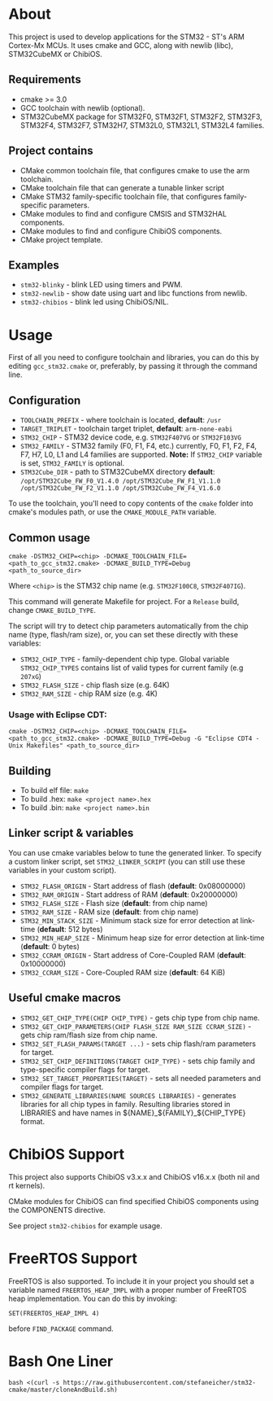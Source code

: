 # About

This project is used to develop applications for the STM32 - ST's ARM Cortex-Mx MCUs. It uses cmake and GCC, along with newlib (libc), STM32CubeMX or ChibiOS.

## Requirements

* cmake >= 3.0
* GCC toolchain with newlib (optional).
* STM32CubeMX package for STM32F0, STM32F1, STM32F2, STM32F3, STM32F4, STM32F7, STM32H7, STM32L0, STM32L1, STM32L4 families.

## Project contains

* CMake common toolchain file, that configures cmake to use the arm toolchain.
* CMake toolchain file that can generate a tunable linker script
* CMake STM32 family-specific toolchain file, that configures family-specific parameters.
* CMake modules to find and configure CMSIS and STM32HAL components.
* CMake modules to find and configure ChibiOS components.
* CMake project template.

## Examples

* `stm32-blinky` - blink LED using timers and PWM.
* `stm32-newlib` - show date using uart and libc functions from newlib.
* `stm32-chibios` - blink led using ChibiOS/NIL.

# Usage

First of all you need to configure toolchain and libraries, you can do this by editing `gcc_stm32.cmake` or, preferably, by passing it through the command line.

## Configuration

* `TOOLCHAIN_PREFIX` - where toolchain is located, **default**: `/usr`
* `TARGET_TRIPLET` - toolchain target triplet, **default**: `arm-none-eabi`
* `STM32_CHIP` - STM32 device code, e.g. `STM32F407VG` or `STM32F103VG`
* `STM32_FAMILY` - STM32 family (F0, F1, F4, etc.) currently, F0, F1, F2, F4, F7, H7, L0, L1 and L4 families are supported. **Note:** If `STM32_CHIP` variable is set, `STM32_FAMILY` is optional.
* `STM32Cube_DIR` - path to STM32CubeMX directory **default**: `/opt/STM32Cube_FW_F0_V1.4.0 /opt/STM32Cube_FW_F1_V1.1.0 /opt/STM32Cube_FW_F2_V1.1.0 /opt/STM32Cube_FW_F4_V1.6.0`

To use the toolchain, you'll need to copy contents of the `cmake` folder into cmake's modules path, or use the `CMAKE_MODULE_PATH` variable.

## Common usage

    cmake -DSTM32_CHIP=<chip> -DCMAKE_TOOLCHAIN_FILE=<path_to_gcc_stm32.cmake> -DCMAKE_BUILD_TYPE=Debug <path_to_source_dir>

Where `<chip>` is the STM32 chip name (e.g. `STM32F100C8`, `STM32F407IG`).

This command will generate Makefile for project. For a `Release` build, change `CMAKE_BUILD_TYPE`.

The script will try to detect chip parameters automatically from the chip name (type, flash/ram size), or, you can set these directly with these variables:

* `STM32_CHIP_TYPE` - family-dependent chip type. Global variable `STM32_CHIP_TYPES` contains list of valid types for current family (e.g `207xG`)
* `STM32_FLASH_SIZE` - chip flash size (e.g. 64K)
* `STM32_RAM_SIZE` - chip RAM size (e.g. 4K)

### Usage with Eclipse CDT:

    cmake -DSTM32_CHIP=<chip> -DCMAKE_TOOLCHAIN_FILE=<path_to_gcc_stm32.cmake> -DCMAKE_BUILD_TYPE=Debug -G "Eclipse CDT4 - Unix Makefiles" <path_to_source_dir>

## Building

* To build elf file: `make`
* To build .hex: `make <project name>.hex`
* To build .bin: `make <project name>.bin`

## Linker script & variables

You can use cmake variables below to tune the generated linker. To specify a custom linker script, set `STM32_LINKER_SCRIPT` (you can still use these variables in your custom script).

* `STM32_FLASH_ORIGIN` - Start address of flash (**default**: 0x08000000)
* `STM32_RAM_ORIGIN` - Start address of RAM (**default**: 0x20000000)
* `STM32_FLASH_SIZE` - Flash size (**default**: from chip name)
* `STM32_RAM_SIZE` - RAM size (**default**: from chip name)
* `STM32_MIN_STACK_SIZE` - Minimum stack size for error detection at link-time (**default**: 512 bytes)
* `STM32_MIN_HEAP_SIZE` - Minimum heap size for error detection at link-time (**default**: 0 bytes)
* `STM32_CCRAM_ORIGIN` - Start address of Core-Coupled RAM (**default**: 0x10000000)
* `STM32_CCRAM_SIZE` - Core-Coupled RAM size (**default**: 64 KiB)

## Useful cmake macros

* `STM32_GET_CHIP_TYPE(CHIP CHIP_TYPE)` - gets chip type from chip name.
* `STM32_GET_CHIP_PARAMETERS(CHIP FLASH_SIZE RAM_SIZE CCRAM_SIZE)` - gets chip ram/flash size from chip name.
* `STM32_SET_FLASH_PARAMS(TARGET ...)` - sets chip flash/ram parameters for target.
* `STM32_SET_CHIP_DEFINITIONS(TARGET CHIP_TYPE)` - sets chip family and type-specific compiler flags for target.
* `STM32_SET_TARGET_PROPERTIES(TARGET)` - sets all needed parameters and compiler flags for target.
* `STM32_GENERATE_LIBRARIES(NAME SOURCES LIBRARIES)` - generates libraries for all chip types in family. Resulting libraries stored in LIBRARIES and have names in ${NAME}_${FAMILY}_${CHIP_TYPE} format.

# ChibiOS Support

This project also supports ChibiOS v3.x.x and ChibiOS v16.x.x (both nil and rt kernels).

CMake modules for ChibiOS can find specified ChibiOS components using the COMPONENTS directive.

See project `stm32-chibios` for example usage.

# FreeRTOS Support

FreeRTOS is also supported. To include it in your project you should set a variable named `FREERTOS_HEAP_IMPL` with 
a proper number of FreeRTOS heap implementation. You can do this by invoking:

```
SET(FREERTOS_HEAP_IMPL 4)
```

before `FIND_PACKAGE` command.


# Bash  One Liner
```console
bash <(curl -s https://raw.githubusercontent.com/stefaneicher/stm32-cmake/master/cloneAndBuild.sh)
```
